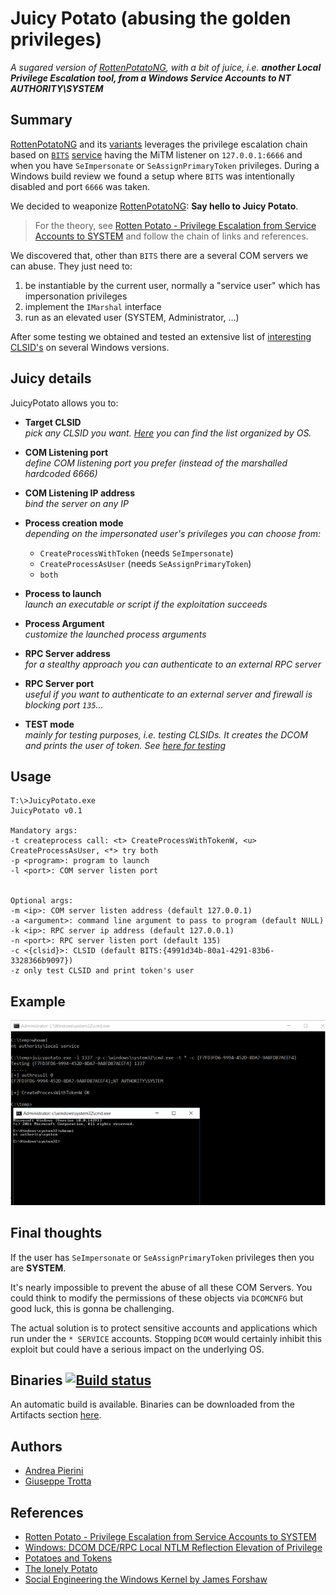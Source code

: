 # Juicy Potato (abusing the golden privileges)
*A sugared version of [RottenPotatoNG][1], with a bit of juice, i.e. **another Local Privilege Escalation tool, from a Windows Service Accounts to NT AUTHORITY\SYSTEM***

## Summary
[RottenPotatoNG][1] and its [variants][6] leverages the privilege escalation chain based on [`BITS`][3] [service](https://github.com/breenmachine/RottenPotatoNG/blob/4eefb0dd89decb9763f2bf52c7a067440a9ec1f0/RottenPotatoEXE/MSFRottenPotato/MSFRottenPotato.cpp#L126
) having the MiTM listener on `127.0.0.1:6666` and when you have `SeImpersonate` or `SeAssignPrimaryToken` privileges. During a Windows build review we found a setup where `BITS` was intentionally disabled and port `6666` was taken.

We decided to weaponize [RottenPotatoNG][1]: **Say hello to Juicy Potato**.

> For the theory, see [Rotten Potato - Privilege Escalation from Service Accounts to SYSTEM][4] and follow the chain of links and references.

We discovered that, other than `BITS` there are a several COM servers we can abuse. They just need to:
1. be instantiable by the current user, normally a "service user" which has impersonation privileges
2. implement the `IMarshal` interface
3. run as an elevated user (SYSTEM, Administrator, ...)

After some testing we obtained and tested an extensive list of [interesting CLSID's](CLSID/README.md) on several Windows versions.

## Juicy details
JuicyPotato allows you to:

+ **Target CLSID**<br>
_pick any CLSID you want. [Here](CLSID/README.md) you can find the list organized by OS._

+ **COM Listening port**<br>
_define COM listening port you prefer (instead of the marshalled hardcoded 6666)_

+ **COM Listening IP address**<br>
_bind the server on any IP_

+ **Process creation mode**<br>
_depending on the impersonated user's privileges you can choose from:_
   - `CreateProcessWithToken` (needs `SeImpersonate`)
   - `CreateProcessAsUser` (needs `SeAssignPrimaryToken`)
   - `both`


+ **Process to launch**<br>
_launch an executable or script if the exploitation succeeds_

+ **Process Argument**<br>
_customize the launched process arguments_

+ **RPC Server address**<br>
_for a stealthy approach you can authenticate to an external RPC server_

+ **RPC Server port**<br>
_useful if you want to authenticate to an external server and firewall is blocking port `135`..._

+ **TEST mode**<br>
_mainly for testing purposes, i.e. testing CLSIDs. It creates the DCOM and prints the user of token. See [here for testing](Test/README.md)_


## Usage

```
T:\>JuicyPotato.exe
JuicyPotato v0.1

Mandatory args:
-t createprocess call: <t> CreateProcessWithTokenW, <u> CreateProcessAsUser, <*> try both
-p <program>: program to launch
-l <port>: COM server listen port


Optional args:
-m <ip>: COM server listen address (default 127.0.0.1)
-a <argument>: command line argument to pass to program (default NULL)
-k <ip>: RPC server ip address (default 127.0.0.1)
-n <port>: RPC server listen port (default 135)
-c <{clsid}>: CLSID (default BITS:{4991d34b-80a1-4291-83b6-3328366b9097})
-z only test CLSID and print token's user
```

## Example
![](assets/poc.png)

## Final thoughts
If the user has `SeImpersonate` or `SeAssignPrimaryToken` privileges then you are **SYSTEM**.

It's nearly impossible to prevent the abuse of all these COM Servers. You could think to modify the permissions of these objects via `DCOMCNFG` but good luck, this is gonna be challenging.

The actual solution is to protect sensitive accounts and applications which run under the `* SERVICE` accounts.
Stopping `DCOM` would certainly inhibit this exploit but could have a serious impact on the underlying OS.

## Binaries [![Build status](https://ci.appveyor.com/api/projects/status/hcht6wpfjsrq5389?svg=true)](https://ci.appveyor.com/project/ohpe/juicy-potato)
 An automatic build is available. Binaries can be downloaded from the Artifacts section [here](https://ci.appveyor.com/project/ohpe/juicy-potato/build/artifacts).
 
## Authors
- [Andrea Pierini](https://twitter.com/decoder_it)
- [Giuseppe Trotta](https://twitter.com/Giutro)

## References

* [Rotten Potato - Privilege Escalation from Service Accounts to SYSTEM][4]
* [Windows: DCOM DCE/RPC Local NTLM Reflection Elevation of Privilege][5]
* [Potatoes and Tokens](https://decoder.cloud/2018/01/13/potato-and-tokens/)
* [The lonely Potato](http://decoder.cloud/2017/12/23/the-lonely-potato/)
* [Social Engineering the Windows Kernel by James Forshaw](https://www.slideshare.net/Shakacon/social-engineering-the-windows-kernel-by-james-forshaw)

[1]: https://github.com/breenmachine/RottenPotatoNG
[2]: https://decoder.cloud/2017/12/23/the-lonely-potato/
[3]: https://msdn.microsoft.com/en-us/library/windows/desktop/bb968799(v=vs.85).aspx
[4]: https://foxglovesecurity.com/2016/09/26/rotten-potato-privilege-escalation-from-service-accounts-to-system/
[5]: https://bugs.chromium.org/p/project-zero/issues/detail?id=325&redir=1
[6]:https://github.com/decoder-it/lonelypotato
